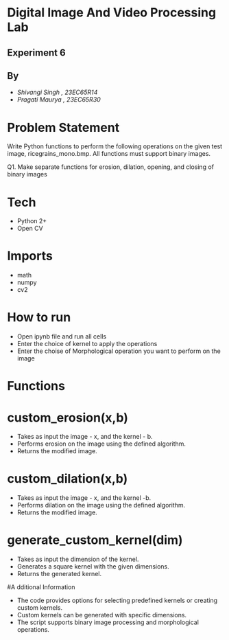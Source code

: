
# Digital Image And Video Processing Lab
## Experiment 6

## By
- _Shivangi Singh , 23EC65R14_
- _Pragati Maurya , 23EC65R30_

# Problem Statement 

Write Python functions to perform the following operations on the given test image,
ricegrains_mono.bmp. All functions must support binary images.

Q1. Make separate functions for erosion, dilation, opening, and closing of binary images

# Tech

- Python 2+
- Open CV 

# Imports
- math
- numpy
- cv2

# How to run

- Open ipynb file and run all cells
- Enter the choice of kernel to apply the operations
- Enter the choise of Morphological operation you want to perform on the image

# Functions

# custom_erosion(x,b)
- Takes as input the image - x, and the kernel - b.
- Performs erosion on the image using the defined algorithm.
- Returns the modified image.

# custom_dilation(x,b)
- Takes as input the image - x, and the kernel -b.
- Performs dilation on the image using the defined algorithm.
- Returns the modified image.

# generate_custom_kernel(dim)
- Takes as input the dimension of the kernel.
- Generates a square kernel with the given dimensions.
- Returns the generated kernel.

#A dditional Information
- The code provides options for selecting predefined kernels or creating custom kernels.
- Custom kernels can be generated with specific dimensions.
- The script supports binary image processing and morphological operations.
